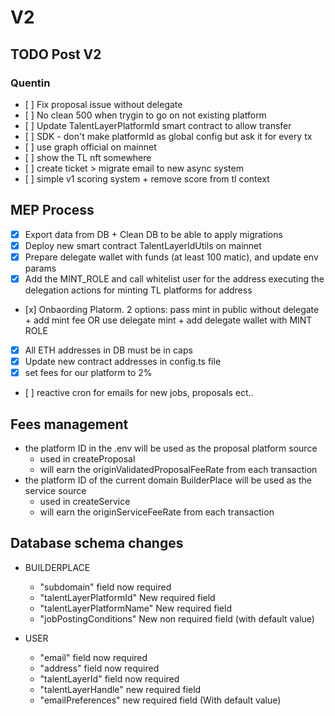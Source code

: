 # V2

## TODO Post V2

### Quentin 

- [ ] Fix proposal issue without delegate
- [ ] No clean 500 when trygin to go on not existing platform
- [ ] Update TalentLayerPlatformId smart contract to allow transfer
- [ ] SDK - don't make platformId as global config but ask it for every tx
- [ ] use graph official on mainnet
- [ ] show the TL nft somewhere
- [ ] create ticket > migrate email to new async system
- [ ] simple v1 scoring system + remove score from tl context


## MEP Process

- [x] Export data from DB + Clean DB to be able to apply migrations
- [x] Deploy new smart contract TalentLayerIdUtils on mainnet
- [x] Prepare delegate wallet with funds (at least 100 matic), and update env params
- [x] Add the MINT_ROLE and call whitelist user for the address executing the delegation actions for minting TL platforms for address
- [x] Onbaording Platorm. 2 options: pass mint in public without delegate + add mint fee OR use delegate mint + add delegate wallet with MINT ROLE
- [x] All ETH addresses in DB must be in caps
- [x] Update new contract addresses in config.ts file
- [x] set fees for our platform to 2%
- [ ] reactive cron for emails for new jobs, proposals ect..

## Fees management

- the platform ID in the .env will be used as the proposal platform source
    - used in createProposal
    - will earn the originValidatedProposalFeeRate from each transaction
- the platform ID of the current domain BuilderPlace will be used as the service source
    - used in createService
    - will earn the originServiceFeeRate from each transaction

## Database schema changes
- 	BUILDERPLACE
     - "subdomain" field now required
     - "talentLayerPlatformId" New required field 
     - "talentLayerPlatformName" New required field
     - "jobPostingConditions" New non required field (with default value)

- 	USER
      - "email" field now required
      - "address" field now required
      - "talentLayerId" field now required
      - "talentLayerHandle" new required field
      - "emailPreferences" new required field (With default value)
